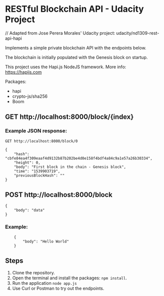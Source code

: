 # RESTful Blockchain API - Udacity Project

// Adapted from Jose Perera Morales' Udacity project: udacity/nd1309-rest-api-hapi

Implements a simple private blockchain API with the endpoints below. 

The blockchain is initially populated with the Genesis block on startup.

This project uses the Hapi.js NodeJS framework. More info: https://hapijs.com

Packages:
- hapi
- crypto-js/sha256
- Boom

## GET http://localhost:8000/block/{index}

### Example JSON response:

	GET http://localhost:8000/block/0

```
{
    "hash": "cbfe84ea4f309eaaf4d9132b87b202be4d0e158f4bdf4a84c9a1e57a26b30334",
    "height": 0,
    "body": "First block in the chain - Genesis block",
    "time": "1539903719",
    "previousBlockHash": ""
}
```

## POST http://localhost:8000/block

```
{
	"body":	"data"
}
```

### Example: 

```
	{	
		"body": "Hello World"
	}
```

## Steps

1. Clone the repository.
2. Open the terminal and install the packages: `npm install`.
4. Run the application `node app.js`
5. Use Curl or Postman to try out the endpoints.
